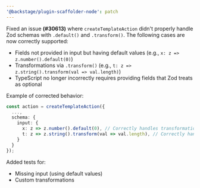 ```yaml
---
'@backstage/plugin-scaffolder-node': patch
---
```


Fixed an issue **(#30613)** where `createTemplateAction` didn't properly handle Zod schemas with `.default()` and `.transform()`. The
following cases are now correctly supported:

- Fields not provided in input but having default values (e.g., `x: z => z.number().default(0)`)
- Transformations via `.transform()` (e.g., `t: z => z.string().transform(val => val.length)`)
- TypeScript no longer incorrectly requires providing fields that Zod treats as optional

Example of corrected behavior:

```ts
const action = createTemplateAction({
  ...,
  schema: {
    input: {
      x: z => z.number().default(0), // Correctly handles transformation
      t: z => z.string().transform(val => val.length), // Correctly handles transformation
    }
  }
});
```

Added tests for:

- Missing input (using default values)
- Custom transformations
